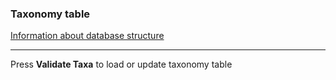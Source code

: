 ### Taxonomy table

[Information about database structure](https://pr2-database.org/documentation/pr2-structure/)

---

Press **Validate Taxa** to load or update taxonomy table

